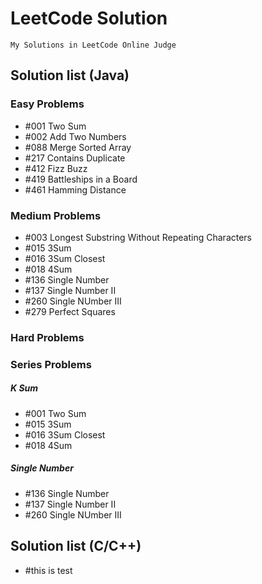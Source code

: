 # LeetCode Solution
    My Solutions in LeetCode Online Judge

## Solution list (Java)

### Easy Problems
+ #001 Two Sum
+ #002 Add Two Numbers
+ #088 Merge Sorted Array
+ #217 Contains Duplicate
+ #412 Fizz Buzz
+ #419 Battleships in a Board
+ #461 Hamming Distance


### Medium Problems
+ #003 Longest Substring Without Repeating Characters
+ #015 3Sum
+ #016 3Sum Closest
+ #018 4Sum
+ #136 Single Number
+ #137 Single Number II
+ #260 Single NUmber III
+ #279 Perfect Squares

### Hard Problems

### Series Problems
##### K Sum
+ #001 Two Sum
+ #015 3Sum
+ #016 3Sum Closest
+ #018 4Sum

##### Single Number
+ #136 Single Number
+ #137 Single Number II
+ #260 Single NUmber III


## Solution list (C/C++)

+ #this is test
